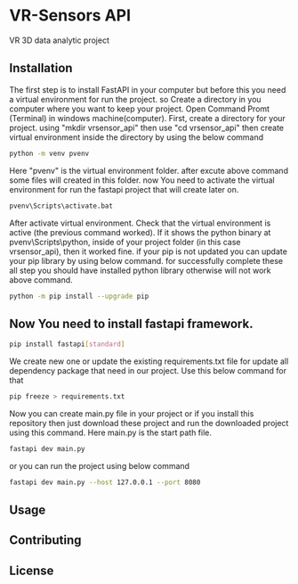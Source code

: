 # VR-Sensors API

VR 3D data analytic project

## Installation

The first step is to install FastAPI in your computer but before this you need a virtual environment for run the project. so Create a directory in you computer where you want to keep your project. Open Command Promt (Terminal) in windows machine(computer). First, create a directory for your project. using "mkdir vrsensor_api" then use "cd vrsensor_api" then create virtual environment inside the directory by using the below command

```bash
python -m venv pvenv    
```

Here "pvenv" is the virtual environment folder. after excute above command some files will created in this folder. now You need to activate the virtual environment for run the fastapi project that will create later on.

 ```bash
pvenv\Scripts\activate.bat
```

After activate virtual environment. Check that the virtual environment is active (the previous command worked).
If it shows the python binary at pvenv\Scripts\python, inside of your project folder (in this case vrsensor_api), then it worked fine. if your pip is not updated you can update your pip library by using below command. for successfully complete these all step you should have installed python library otherwise will not work above command.

```bash
python -m pip install --upgrade pip
```

## Now You need to install fastapi framework. 

```bash
pip install fastapi[standard]
```

We create new one or update the existing requirements.txt file for update all dependency package that need in our project. Use this below command for that
 
```bash
pip freeze > requirements.txt
```

Now you can create main.py file in your project or if you install this repository then just download these project and run the downloaded project using this command. Here main.py is the start path file.

```bash
fastapi dev main.py
```

or you can run the project using below command 


```bash
fastapi dev main.py --host 127.0.0.1 --port 8080
```

## Usage
 

## Contributing

 

## License

 